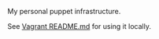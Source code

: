 My personal puppet infrastructure.

See [Vagrant README.md](https://github.com/tmclaugh-jana/jana-puppet/blob/master/vagrant/README.md) for using it locally.
